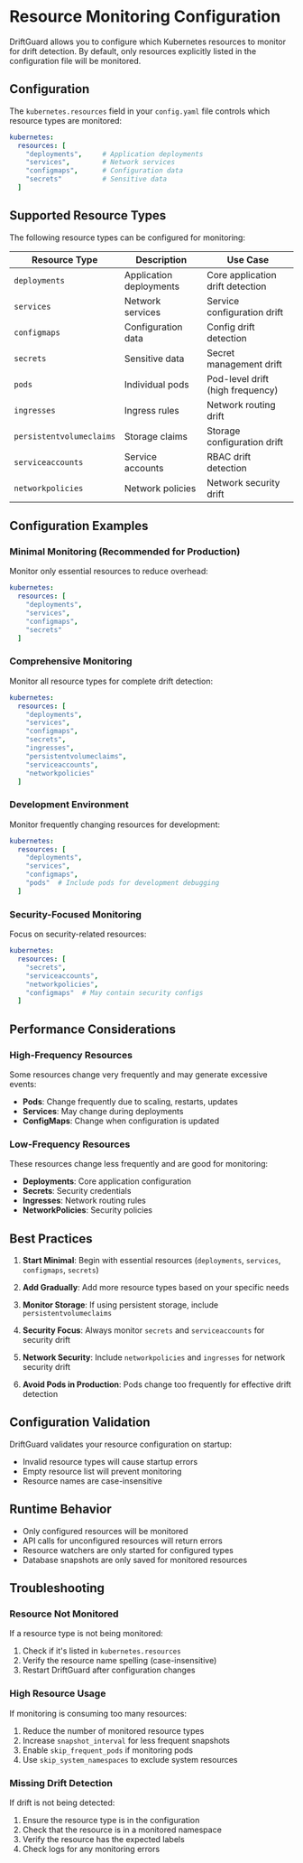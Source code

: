 # Resource Monitoring Configuration

DriftGuard allows you to configure which Kubernetes resources to monitor for drift detection. By default, only resources explicitly listed in the configuration file will be monitored.

## Configuration

The `kubernetes.resources` field in your `config.yaml` file controls which resource types are monitored:

```yaml
kubernetes:
  resources: [
    "deployments",     # Application deployments
    "services",        # Network services
    "configmaps",      # Configuration data
    "secrets"          # Sensitive data
  ]
```

## Supported Resource Types

The following resource types can be configured for monitoring:

| Resource Type | Description | Use Case |
|---------------|-------------|----------|
| `deployments` | Application deployments | Core application drift detection |
| `services` | Network services | Service configuration drift |
| `configmaps` | Configuration data | Config drift detection |
| `secrets` | Sensitive data | Secret management drift |
| `pods` | Individual pods | Pod-level drift (high frequency) |
| `ingresses` | Ingress rules | Network routing drift |
| `persistentvolumeclaims` | Storage claims | Storage configuration drift |
| `serviceaccounts` | Service accounts | RBAC drift detection |
| `networkpolicies` | Network policies | Network security drift |

## Configuration Examples

### Minimal Monitoring (Recommended for Production)
Monitor only essential resources to reduce overhead:

```yaml
kubernetes:
  resources: [
    "deployments",
    "services", 
    "configmaps",
    "secrets"
  ]
```

### Comprehensive Monitoring
Monitor all resource types for complete drift detection:

```yaml
kubernetes:
  resources: [
    "deployments",
    "services",
    "configmaps", 
    "secrets",
    "ingresses",
    "persistentvolumeclaims",
    "serviceaccounts",
    "networkpolicies"
  ]
```

### Development Environment
Monitor frequently changing resources for development:

```yaml
kubernetes:
  resources: [
    "deployments",
    "services",
    "configmaps",
    "pods"  # Include pods for development debugging
  ]
```

### Security-Focused Monitoring
Focus on security-related resources:

```yaml
kubernetes:
  resources: [
    "secrets",
    "serviceaccounts", 
    "networkpolicies",
    "configmaps"  # May contain security configs
  ]
```

## Performance Considerations

### High-Frequency Resources
Some resources change very frequently and may generate excessive events:

- **Pods**: Change frequently due to scaling, restarts, updates
- **Services**: May change during deployments
- **ConfigMaps**: Change when configuration is updated

### Low-Frequency Resources  
These resources change less frequently and are good for monitoring:

- **Deployments**: Core application configuration
- **Secrets**: Security credentials
- **Ingresses**: Network routing rules
- **NetworkPolicies**: Security policies

## Best Practices

1. **Start Minimal**: Begin with essential resources (`deployments`, `services`, `configmaps`, `secrets`)

2. **Add Gradually**: Add more resource types based on your specific needs

3. **Monitor Storage**: If using persistent storage, include `persistentvolumeclaims`

4. **Security Focus**: Always monitor `secrets` and `serviceaccounts` for security drift

5. **Network Security**: Include `networkpolicies` and `ingresses` for network security drift

6. **Avoid Pods in Production**: Pods change too frequently for effective drift detection

## Configuration Validation

DriftGuard validates your resource configuration on startup:

- Invalid resource types will cause startup errors
- Empty resource list will prevent monitoring
- Resource names are case-insensitive

## Runtime Behavior

- Only configured resources will be monitored
- API calls for unconfigured resources will return errors
- Resource watchers are only started for configured types
- Database snapshots are only saved for monitored resources

## Troubleshooting

### Resource Not Monitored
If a resource type is not being monitored:

1. Check if it's listed in `kubernetes.resources`
2. Verify the resource name spelling (case-insensitive)
3. Restart DriftGuard after configuration changes

### High Resource Usage
If monitoring is consuming too many resources:

1. Reduce the number of monitored resource types
2. Increase `snapshot_interval` for less frequent snapshots
3. Enable `skip_frequent_pods` if monitoring pods
4. Use `skip_system_namespaces` to exclude system resources

### Missing Drift Detection
If drift is not being detected:

1. Ensure the resource type is in the configuration
2. Check that the resource is in a monitored namespace
3. Verify the resource has the expected labels
4. Check logs for any monitoring errors 